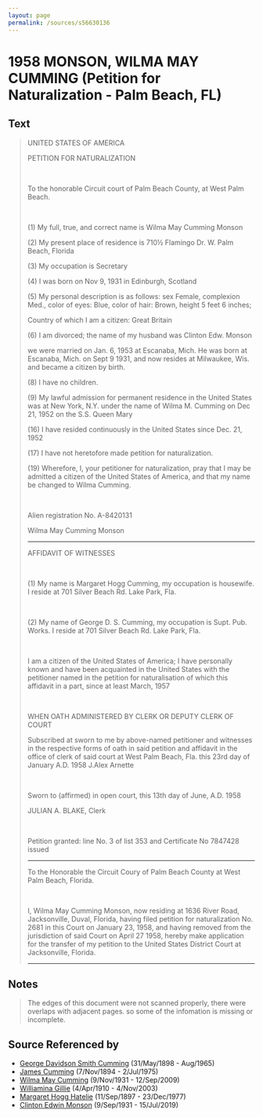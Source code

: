 ```yaml
---
layout: page
permalink: /sources/s56630136
---
```


# 1958 MONSON, WILMA MAY CUMMING (Petition for Naturalization - Palm Beach, FL)


## Text

> UNITED STATES OF AMERICA
>
> PETITION FOR NATURALIZATION
>
> <br/>
>
> To the honorable Circuit court of Palm Beach County, at West Palm Beach.
>
> <br/>
>
> (1) My full, true, and correct name is Wilma May Cumming Monson
>
> (2) My present place of residence is 710½ Flamingo Dr. W. Palm Beach, Florida
>
> (3) My occupation is Secretary
>
> (4) I was born on Nov 9, 1931 in Edinburgh, Scotland
>
> (5) My personal description is as follows: sex Female, complexion Med., color of eyes: Blue, color of hair: Brown, height 5 feet 6 inches; 
>
> Country of which I am a citizen: Great Britain
>
> (6) I am divorced; the name of my husband was Clinton Edw. Monson
>
> we were married on Jan. 6, 1953 at Escanaba, Mich. He was born at Escanaba, Mich. on Sept 9 1931, and now resides at Milwaukee, Wis. and became a citizen by birth.
>
> (8) I have no children.
>
> (9) My lawful admission for permanent residence in the United States was at New York, N.Y. under the name of Wilma M. Cumming on Dec 21, 1952 on the S.S. Queen Mary
>
> (16) I have resided continuously in the United States since Dec. 21, 1952
>
> (17) I have not heretofore made petition for naturalization. 
>
> (19) Wherefore, I, your petitioner for naturalization, pray that I may be admitted a citizen of the United States of America, and that my name be changed to Wilma Cumming.
>
> <br/>
>
> Alien registration No. A-8420131
>
> Wilma May Cumming Monson
>
> ---
>
> AFFIDAVIT OF WITNESSES
>
> <br/>
>
> (1) My name is Margaret Hogg Cumming,  my occupation is housewife. I reside at 701 Silver Beach Rd. Lake Park, Fla.
>
> <br/>
>
> (2) My name of George D. S. Cumming,  my occupation is Supt. Pub. Works. I reside at 701 Silver Beach Rd. Lake Park, Fla.
>
> <br/>
>
> I am a citizen of the United States of America; I have personally known and have been acquainted in the United States with the petitioner named in the petition for naturalisation  of which this affidavit in a part, since at least March, 1957
>
> <br/>
>
> WHEN OATH ADMINISTERED BY CLERK OR DEPUTY CLERK OF COURT
>
> Subscribed at sworn to me by above-named petitioner and witnesses in the respective forms of oath in said petition and affidavit in the office of clerk of said court at West Palm Beach, Fla. this 23rd day of January A.D. 1958 J.Alex Arnette
>
> <br/>
>
> Sworn to (affirmed) in open court, this 13th day of June, A.D. 1958
>
> JULIAN A. BLAKE, Clerk
>
> <br/>
>
> Petition granted: line No. 3 of list 353 and Certificate No 7847428 issued
>
> ---
>
> To the Honorable the Circuit Coury of Palm Beach County at West Palm Beach, Florida.
>
> <br/>
>
> I, Wilma May Cumming Monson, now residing at 1636 River Road, Jacksonville, Duval, Florida, having filed petition for naturalization No. 2681 in this Court on January 23, 1958, and having removed from the jurisdiction of said Court on April 27 1958, hereby make application for the transfer of my petition to the United States District Court at Jacksonville, Florida.
>
> ---
>

## Notes

> The edges of this document were not scanned properly, there were overlaps with adjacent pages. so some of the infomation is missing or incomplete.
>


## Source Referenced by

* [George Davidson Smith Cumming](../people/@13773669@-george-davidson-smith-cumming-b1898-5-31-d1965-8.md) (31/May/1898 - Aug/1965)
* [James Cumming](../people/@492889@-james-cumming-b1894-11-7-d1975-7-2.md) (7/Nov/1894 - 2/Jul/1975)
* [Wilma May Cumming](../people/@74680609@-wilma-may-cumming-b1931-11-9-d2009-9-12.md) (9/Nov/1931 - 12/Sep/2009)
* [Williamina Gillie](../people/@23770336@-williamina-gillie-b1910-4-4-d2003-11-4.md) (4/Apr/1910 - 4/Nov/2003)
* [Margaret Hogg Hatelie](../people/@43723296@-margaret-hogg-hatelie-b1897-9-11-d1977-12-23.md) (11/Sep/1897 - 23/Dec/1977)
* [Clinton Edwin Monson](../people/@24393948@-clinton-edwin-monson-b1931-9-9-d2019-7-15.md) (9/Sep/1931 - 15/Jul/2019)
